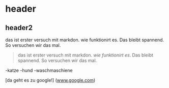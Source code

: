 # header
## header2
das ist erster versuch mit markdon.
wie funktionirt es. Das bleibt spannend.
So versuchen wir das mal.


>das ist erster versuch mit markdon.
>_wie funktionirt es_. Das bleibt spannend.
>So versuchen wir das mal.

-katze
-hund
-waschmaschiene



 [da geht es zu google!]   (www.google.com)


